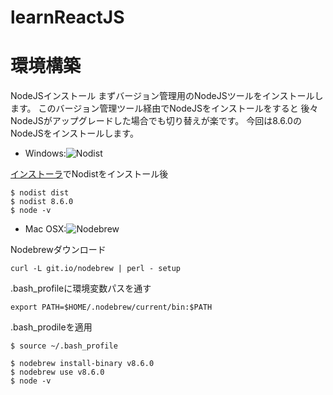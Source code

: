 # learnReactJS

# 環境構築

NodeJSインストール
まずバージョン管理用のNodeJSツールをインストールします。
このバージョン管理ツール経由でNodeJSをインストールをすると
後々NodeJSがアップグレードした場合でも切り替えが楽です。
今回は8.6.0のNodeJSをインストールします。

* Windows:![Nodist](https://github.com/marcelklehr/nodist)

[インストーラ](https://github.com/marcelklehr/nodist/releases)でNodistをインストール後

```
$ nodist dist
$ nodist 8.6.0
$ node -v
```

* Mac OSX:![Nodebrew](https://github.com/hokaccha/nodebrew)

Nodebrewダウンロード

```
curl -L git.io/nodebrew | perl - setup
```

.bash_profileに環境変数パスを通す

```.bash_profile
export PATH=$HOME/.nodebrew/current/bin:$PATH
```

.bash_prodileを適用

```
$ source ~/.bash_profile
```

```
$ nodebrew install-binary v8.6.0
$ nodebrew use v8.6.0
$ node -v
```
